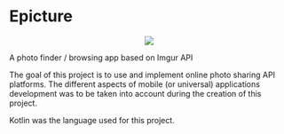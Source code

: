 # Epicture

<p align="center">
<kbd>
  <img src="https://i.imgur.com/U6GEQR5.png">
</kbd>
</p>


A photo finder / browsing app based on Imgur API

The goal of this project is to use and implement online photo sharing API platforms.
The different aspects of mobile (or universal) applications development was to be taken into account during
the creation of this project.


Kotlin was the language used for this project.
